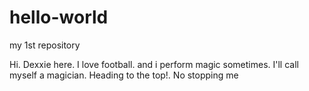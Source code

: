 # hello-world
my 1st repository

Hi. Dexxie here. I love football. and i perform magic sometimes.
I'll call myself a magician.
Heading to the top!. No stopping me
